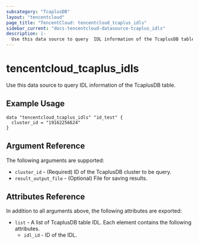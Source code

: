 ```yaml
---
subcategory: "TcaplusDB"
layout: "tencentcloud"
page_title: "TencentCloud: tencentcloud_tcaplus_idls"
sidebar_current: "docs-tencentcloud-datasource-tcaplus_idls"
description: |-
  Use this data source to query  IDL information of the TcaplusDB table.
---
```


# tencentcloud_tcaplus_idls

Use this data source to query  IDL information of the TcaplusDB table.

## Example Usage

```hcl
data "tencentcloud_tcaplus_idls" "id_test" {
  cluster_id = "19162256624"
}
```

## Argument Reference

The following arguments are supported:

* `cluster_id` - (Required) ID of the TcaplusDB cluster to be query.
* `result_output_file` - (Optional) File for saving results.

## Attributes Reference

In addition to all arguments above, the following attributes are exported:

* `list` - A list of TcaplusDB table IDL. Each element contains the following attributes.
  * `idl_id` - ID of the IDL.


